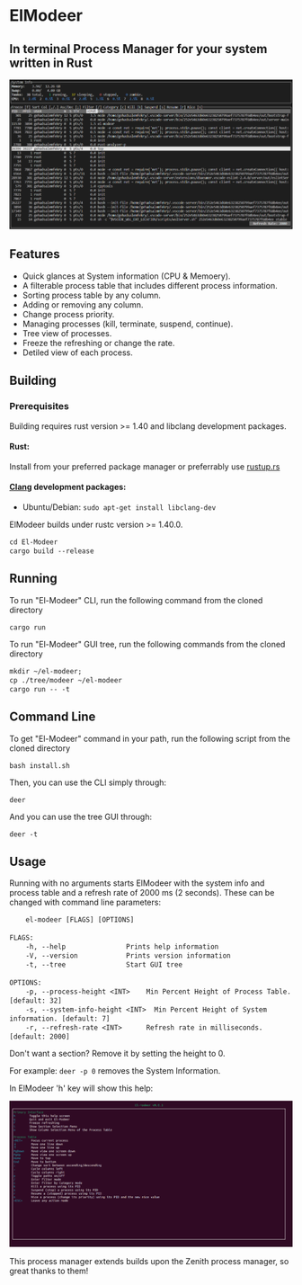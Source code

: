 # ElModeer

## In terminal Process Manager for your system written in Rust

<img src="./assets/el-modeer_screenshot.png" alt="Running ElModeer on Linux">

## Features

- Quick glances at System information (CPU & Memoery).
- A filterable process table that includes different process information.
- Sorting process table by any column.
- Adding or removing any column. 
- Change process priority.
- Managing processes (kill, terminate, suspend, continue).
- Tree view of processes.
- Freeze the refreshing or change the rate.
- Detiled view of each process.


## Building

### Prerequisites

Building requires rust version >= 1.40 and libclang development packages.

#### Rust:
Install from your preferred package manager or preferrably use [rustup.rs](https://rustup.rs/)

#### [Clang](https://clang.llvm.org/) development packages:
- Ubuntu/Debian:
`sudo apt-get install libclang-dev`

ElModeer builds under rustc version >= 1.40.0.

```
cd El-Modeer
cargo build --release
```

## Running
To run "El-Modeer" CLI, run the following command from the cloned directory
```
cargo run
```

To run "El-Modeer" GUI tree, run the following commands from the cloned directory
```
mkdir ~/el-modeer;
cp ./tree/modeer ~/el-modeer
cargo run -- -t
```
## Command Line
To get "El-Modeer" command in your path, run the following script from the cloned directory
```
bash install.sh
```

Then, you can use the CLI simply through:
```
deer
```
And you can use the tree GUI through:
```
deer -t
```

## Usage

Running with no arguments starts ElModeer with the system info and process table and a refresh rate of 2000 ms (2 seconds). These can be changed with command line parameters:

```USAGE:
    el-modeer [FLAGS] [OPTIONS]

FLAGS:
    -h, --help               Prints help information
    -V, --version            Prints version information
    -t, --tree               Start GUI tree

OPTIONS:
    -p, --process-height <INT>    Min Percent Height of Process Table. [default: 32]
    -s, --system-info-height <INT>  Min Percent Height of System information. [default: 7]
    -r, --refresh-rate <INT>      Refresh rate in milliseconds. [default: 2000]
```

Don't want a section? Remove it by setting the height to 0. 

For example: ```deer -p 0``` removes the System Information.

In ElModeer 'h' key will show this help:

<img src="./assets/help.png" alt="Running ElModeer on Linux">


This process manager extends builds upon the Zenith process manager, so great thanks to them!
